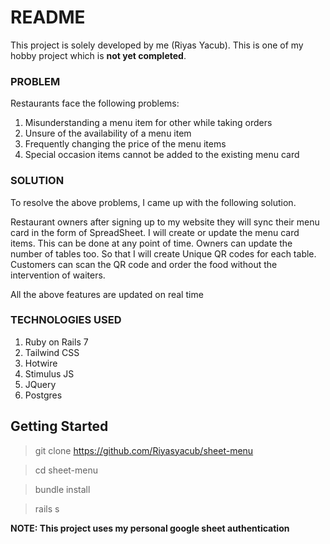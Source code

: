 # README

This project is solely developed by me (Riyas Yacub). This is one of my hobby project which is **not yet completed**.

### PROBLEM

Restaurants face the following problems:

1. Misunderstanding a menu item for other while taking orders
2. Unsure of the availability of a menu item
3. Frequently changing the price of the menu items
4. Special occasion items cannot be added to the existing menu card

### SOLUTION

To resolve the above problems, I came up with the following solution.

Restaurant owners after signing up to my website they will sync their menu card in the form of SpreadSheet. 
I will create or update the menu card items. This can be done at any point of time.
Owners can update the number of tables too. So that I will create Unique QR codes for each table.
Customers can scan the QR code and order the food without the intervention of waiters.

All the above features are updated on real time

### TECHNOLOGIES USED

1. Ruby on Rails 7
2. Tailwind CSS
3. Hotwire
4. Stimulus JS
5. JQuery
6. Postgres

## Getting Started
> git clone https://github.com/Riyasyacub/sheet-menu

> cd sheet-menu

> bundle install

> rails s

**NOTE: This project uses my personal google sheet authentication**
